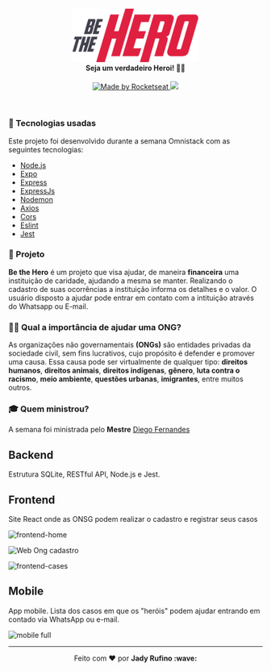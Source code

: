 <h4 align="center">
<img src="./mobile/src/assets/logo%403x.png" width="250px" /><br>
 <b>Seja um verdadeiro Heroi!</b> 🦸‍♂️
</h4>
<p align="center">
  <a href="https://rocketseat.com.br">
    <img alt="Made by Rocketseat" src="https://img.shields.io/badge/made by-Rocketseat-Purple.svg">
  </a>
  <a href="https://www.linkedin.com/in/jady-rufino/" >
    <img src="https://img.shields.io/badge/siga-LinkedIn-blue.svg" />
  </a>
</p>

<br>

### :rocket: Tecnologias usadas
Este projeto foi desenvolvido durante a semana Omnistack com as seguintes tecnologias:
- [Node.js](https://nodejs.org/en/)
- [Expo](https://expo.io/)
- [Express](https://expressjs.com/pt-br/)
- [ExpressJs](https://expressjs.com/pt-br/)
- [Nodemon](https://www.npmjs.com/package/nodemon)
- [Axios](https://www.npmjs.com/package/axios)
- [Cors](https://www.npmjs.com/package/cors)
- [Eslint](https://www.npmjs.com/package/eslint)
- [Jest](https://www.npmjs.com/package/jest)

### :muscle: Projeto

<b>Be the Hero</b> é um projeto que visa ajudar, de maneira <b>financeira</b> uma instituição de caridade, ajudando a mesma se manter. Realizando o cadastro de suas ocorrências a instituição informa os detalhes e o valor. O usuário disposto a ajudar pode entrar em contato com a intituição através do Whatsapp ou E-mail.

### 🦸‍♂️ Qual a importância de ajudar uma ONG? <br>
As organizações não governamentais <b>(ONGs)</b> são entidades privadas da sociedade civil, sem fins lucrativos, cujo propósito é defender e promover uma causa. Essa causa pode ser virtualmente de qualquer tipo: <b>direitos humanos</b>, <b>direitos animais</b>, <b>direitos indígenas</b>, <b>gênero</b>, <b>luta contra o racismo</b>, <b>meio ambiente</b>, <b>questões urbanas</b>, <b>imigrantes</b>, entre muitos outros.


### :mortar_board: Quem ministrou?

A semana foi ministrada pelo <b>Mestre</b> [Diego Fernandes](https://github.com/diego3g)

## Backend
Estrutura SQLite, RESTful API, Node.js e Jest.



## Frontend
Site React onde as ONSG podem realizar o cadastro e registrar seus casos

![frontend-home](https://user-images.githubusercontent.com/38504381/78291032-14a21000-74fb-11ea-82ea-3e1e383bce66.png)

![Web Ong cadastro](https://user-images.githubusercontent.com/38504381/78291601-0d2f3680-74fc-11ea-8e5f-00c06195ad93.PNG)

![frontend-cases](https://user-images.githubusercontent.com/38504381/78291708-3c45a800-74fc-11ea-8bee-1c3671cea5ab.png)


## Mobile
App mobile. Lista dos casos em que os "heróis" podem ajudar entrando em contado via WhatsApp ou e-mail.

 
 ![mobile full](https://user-images.githubusercontent.com/38504381/78292637-baef1500-74fd-11ea-9911-7d9b27bfcbeb.PNG)

---

<p align="center">Feito com ❤️ por <strong>Jady Rufino :wave: </p>
